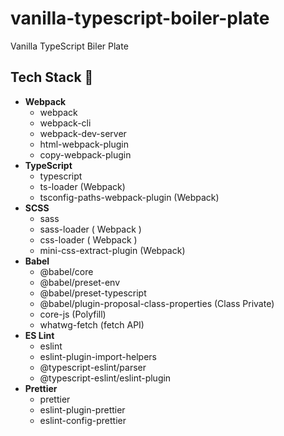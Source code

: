 # vanilla-typescript-boiler-plate
Vanilla TypeScript Biler Plate

## Tech Stack 🦾

- **Webpack**
    - webpack
    - webpack-cli
    - webpack-dev-server
    - html-webpack-plugin
    - copy-webpack-plugin
- **TypeScript**
    - typescript
    - ts-loader (Webpack)
    - tsconfig-paths-webpack-plugin (Webpack)
- **SCSS**
    - sass
    - sass-loader ( Webpack )
    - css-loader ( Webpack )
    - mini-css-extract-plugin (Webpack)
- **Babel**
    - @babel/core
    - @babel/preset-env
    - @babel/preset-typescript
    - @babel/plugin-proposal-class-properties (Class Private)
    - core-js (Polyfill)
    - whatwg-fetch (fetch API)
- **ES Lint**
    - eslint
    - eslint-plugin-import-helpers
    - @typescript-eslint/parser
    - @typescript-eslint/eslint-plugin
- **Prettier**
    - prettier
    - eslint-plugin-prettier
    - eslint-config-prettier